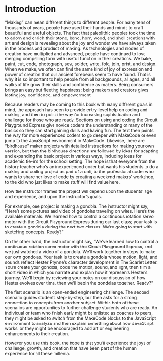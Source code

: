 # Introduction

“Making” can mean different things to different people. For many tens of thousands of years, people have used their hands and minds to craft beautiful and useful objects. The fact that paleolithic peoples took the time to adorn and enrich their stone, bone, horn, wood, and shell creations with art and design is revealing about the joy and wonder we have always taken in the process and product of making. As technologies and modes of creation have multiplied and advanced, people have continued to love merging compelling form with useful function in their creations. We bake, paint, cut, code, photograph, sew, solder, write, fold, join, print, and design. When we make, we often can find the same kind of joy of expression and power of creation that our ancient forebears seem to have found. That is why it is so important to help people from all backgrounds, all ages, and all walks of life grow their skills and confidence as makers. Being consumers brings an easy but fleeting happiness; being makers and creators gives lasting joy, confidence, and empowerment.

Because readers may be coming to this book with many different goals in mind, the approach has been to provide entry-level help on coding and making, and then to point the way for increasing sophistication and challenge for those who are ready. Sections on using and coding the Circuit Playground Express give novice coders the understanding of many of the basics so they can start gaining skills and having fun. The text then points the way for more experienced coders to go deeper with MakeCode or even jump to the JavaScript environment in MakeCode. Likewise, there are “birdhouse” maker projects with detailed instructions for making your own version, but then the birdhouse directions are followed by ideas for adapting and expanding the basic project in various ways, including ideas for academic tie-ins for the school setting. The hope is that everyone from the history teacher who’s an inexperienced coder but wants his students to do a making and coding project as part of a unit, to the professional coder who wants to share her love of code by creating a weekend makers’ workshop, to the kid who just likes to make stuff will find value here.

How the instructor frames the project will depend upon the students’ age and experience, and upon the instructor’s goals.

For example, one project is making a gondola. The instructor might say, “Here’s some pictures and video of gondolas traveling on wires. Here’s the available materials. We learned how to control a continuous rotation servo motor with the Circuit Playground Express during our last class; your task is to create a gondola during the next two classes. We’re going to start with sketching concepts. Ready?”

On the other hand, the instructor might say, “We’ve learned how to control a continuous rotation servo motor with the Circuit Playground Express, and we just watched a video of a gondola. We’ll work together in steps to make our own gondolas. Your task is to create a gondola whose motion, light, and sounds reflect Hester Prynne’s character development in The Scarlet Letter. You’ll create your gondola, code the motion, sound, and light, then film a short video in which you narrate and explain how it represents Hester’s journey. We’ll begin by reviewing your notes on our discussion of how Hester evolves over time, then we’ll begin the gondolas together. Ready?”

The first scenario is an open-ended engineering challenge. The second scenario guides students step-by-step, but then asks for a strong connection to concepts from another subject. Within both of these scenarios are opportunities to further challenge students who are ready. An individual or team who finish early might be enlisted as coaches to peers, they might be asked to switch from the MakeCode blocks to the JavaScript environment to analyze and then explain something about how JavaScript works, or they might be encouraged to add art or engineering enhancements to their creation.

However you use this book, the hope is that you’ll experience the joys of challenge, growth, and creation that have been part of the human experience for all these millenia.